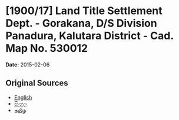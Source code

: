 # [1900/17] Land Title Settlement Dept. - Gorakana, D/S Division Panadura, Kalutara District - Cad. Map No. 530012

**Date:** 2015-02-06

## Original Sources

- [English](https://documents.gov.lk/view/extra-gazettes/2015/2/1900-17_E.pdf)
- [සිංහල](https://documents.gov.lk/view/extra-gazettes/2015/2/1900-17_S.pdf)
- [தமிழ்](https://documents.gov.lk/view/extra-gazettes/2015/2/1900-17_T.pdf)
